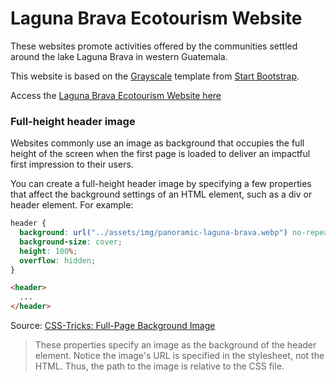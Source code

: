 # Laguna Brava Ecotourism Website

These websites promote activities offered by the communities settled around the lake Laguna Brava in western Guatemala.

This website is based on the [Grayscale](https://startbootstrap.com/theme/grayscale) template from [Start Bootstrap](https://startbootstrap.com/).

Access the [Laguna Brava Ecotourism Website here](https://josecarlosgt.github.io/Laguna-Brava/header-image-optimized/index.html)

### Full-height header image

Websites commonly use an image as background that occupies the full height of the screen when the first page is loaded to deliver an impactful first impression to their users. 

You can create a full-height header image by specifying a few properties that affect the background settings of an HTML element, such as a div or header element. For example: 

```css
header {
  background: url("../assets/img/panoramic-laguna-brava.webp") no-repeat center center fixed;
  background-size: cover;
  height: 100%;
  overflow: hidden;
}
```

```html
<header>
  ...
</header>
```

Source:  [CSS-Tricks: Full-Page Background Image](https://css-tricks.com/perfect-full-page-background-image/)

> These properties specify an image as the background of the header element. Notice the image's URL is specified in the stylesheet, not the HTML. Thus, the path to the image is relative to the CSS file.
